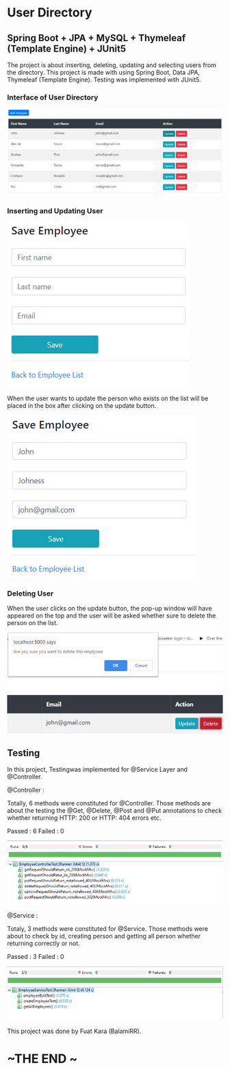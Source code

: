 # User Directory   
   
## Spring Boot + JPA + MySQL + Thymeleaf (Template Engine) + JUnit5
  
The project is about inserting, deleting, updating and selecting users from the directory. 
This project is made with using Spring Boot, Data JPA, Thymeleaf (Template Engine). 
Testing was implemented with JUnit5. 

### Interface of User Directory
 
![alt text](./EmployeeDirectory.png) 
  
### Inserting and Updating User
  
![alt text](./Insert.png) 

When the user wants to update the person who exists on the list will be placed in the box after clicking on the update button. 
 
![alt text](./Update.png)


### Deleting User

When the user clicks on the update button, the pop-up window will have appeared on the top and the user will be asked whether sure to delete the person on the list.


![alt text](./Delete.png)



## Testing 

In this project, Testingwas implemented for @Service Layer and @Controller.

@Controller :

Totally, 6 methods were constituted for @Controller. Those methods are about the testing the @Get, @Delete, @Post and @Put annotations to check whether returning HTTP: 200 or HTTP: 404 errors etc.

Passed : 6     Failed : 0
 
 ![alt text](./Controller.png)


@Service :

Totaly, 3 methods were constituted for @Service. Those methods were about to check by id, creating person and getting all person whether returning correctly or not.

Passed : 3     Failed : 0

 ![alt text](./ServiceLayer.png)




This project was done by Fuat Kara (BalamiRR).
 

# ~THE END ~
